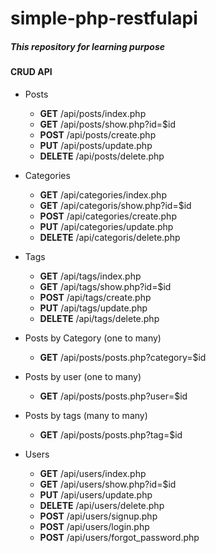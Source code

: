 # simple-php-restfulapi

##### This repository for learning purpose 

#### CRUD API 
   - Posts
     - **GET** /api/posts/index.php
     - **GET** /api/posts/show.php?id=$id
     - **POST** /api/posts/create.php
     - **PUT** /api/posts/update.php
     - **DELETE** /api/posts/delete.php

   - Categories
     - **GET** /api/categories/index.php
     - **GET** /api/categoris/show.php?id=$id
     - **POST** /api/categories/create.php
     - **PUT** /api/categories/update.php
     - **DELETE** /api/categoris/delete.php

   - Tags
     - **GET** /api/tags/index.php
     - **GET** /api/tags/show.php?id=$id
     - **POST** /api/tags/create.php
     - **PUT** /api/tags/update.php
     - **DELETE** /api/tags/delete.php

   - Posts by Category (one to many)
      - **GET** /api/posts/posts.php?category=$id
  
   - Posts by user (one to many)
      - **GET** /api/posts/posts.php?user=$id
  
   - Posts by tags (many to many)
      - **GET** /api/posts/posts.php?tag=$id 

   - Users
     - **GET** /api/users/index.php
     - **GET** /api/users/show.php?id=$id
     - **PUT** /api/users/update.php
     - **DELETE** /api/users/delete.php
     - **POST** /api/users/signup.php
     - **POST** /api/users/login.php
     - **POST** /api/users/forgot_password.php

